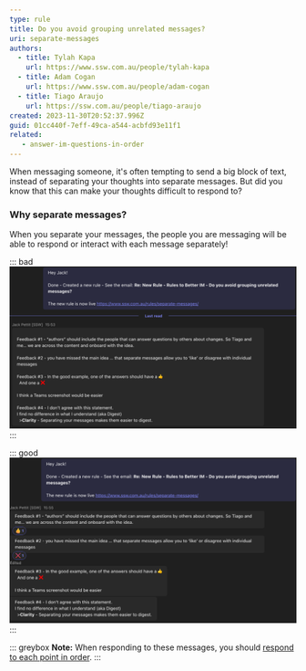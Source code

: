 ```yaml
---
type: rule
title: Do you avoid grouping unrelated messages?
uri: separate-messages
authors:
  - title: Tylah Kapa
    url: https://www.ssw.com.au/people/tylah-kapa
  - title: Adam Cogan
    url: https://www.ssw.com.au/people/adam-cogan
  - title: Tiago Araujo
    url: https://ssw.com.au/people/tiago-araujo
created: 2023-11-30T20:52:37.996Z
guid: 01cc440f-7eff-49ca-a544-acbfd93e11f1
related:
   - answer-im-questions-in-order
---
```

When messaging someone, it's often tempting to send a big block of text, instead of separating your thoughts into separate messages. But did you know that this can make your thoughts difficult to respond to?

<!--endintro-->

### Why separate messages?

When you separate your messages, the people you are messaging will be able to respond or interact with each message separately!

::: bad
![Figure: Bad example - This message contains many different subjects! It's informative, but hard to respond to.](./separate-messages-bad.png)
:::

::: good
![Figure: Good example - Here, each message is separate, making them individually available for responses.](./separate-messages-good.png)
:::

::: greybox
**Note:** When responding to these messages, you should [respond to each point in order](/answer-im-questions-in-order).
:::
